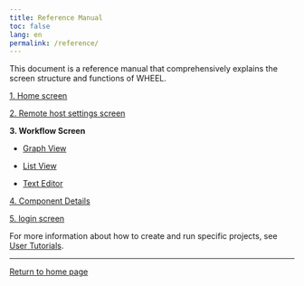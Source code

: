 ```yaml
---
title: Reference Manual
toc: false
lang: en
permalink: /reference/
---
```

This document is a reference manual that comprehensively explains the screen structure and functions of WHEEL.

[1. Home screen](1_home_screen/)

[2. Remote host settings screen](2_remotehost_screen/)

__3. Workflow Screen__

 * [Graph View](3_workflow_screen/1_graphview.html)

 * [List View](3_workflow_screen/2_listview.html)

 * [Text Editor](3_workflow_screen/3_editor.html)

[4. Component Details](4_component/)

[5. login screen](5_login/)


For more information about how to create and run specific projects, see [User Tutorials]({{site.baseurl}}/tutorial/).



--------
[Return to home page]({{site.baseurl}}/)
